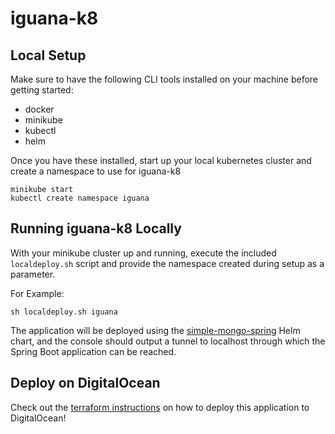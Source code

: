 # iguana-k8

## Local Setup
Make sure to have the following CLI tools installed on your machine before getting started:
- docker
- minikube
- kubectl
- helm

Once you have these installed, start up your local kubernetes cluster and create a namespace to use for iguana-k8
```
minikube start 
kubectl create namespace iguana
``` 

## Running iguana-k8 Locally
With your minikube cluster up and running, execute the included ``localdeploy.sh`` script and provide the namespace created 
during setup as a parameter.

For Example:
```
sh localdeploy.sh iguana
```

The application will be deployed using the [simple-mongo-spring](https://github.com/dsm0014/simple-mongo-spring) Helm chart, and the console should output a tunnel 
to localhost through which the Spring Boot application can be reached.

## Deploy on DigitalOcean
Check out the [terraform instructions](tf/README.md) on how to deploy this application to DigitalOcean!